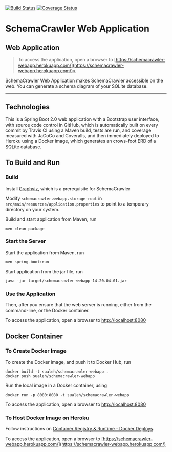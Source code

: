 [![Build Status](https://travis-ci.org/schemacrawler/SchemaCrawler-Web-Application.svg?branch=master)](https://travis-ci.org/schemacrawler/SchemaCrawler-Web-Application)
[![Coverage Status](https://coveralls.io/repos/github/schemacrawler/SchemaCrawler-Web-Application/badge.svg)](https://coveralls.io/github/schemacrawler/SchemaCrawler-Web-Application)

# SchemaCrawler Web Application


## Web Application

> To access the application, open a browser to
[https://schemacrawler-webapp.herokuapp.com/](https://schemacrawler-webapp.herokuapp.com/)>

SchemaCrawler Web Application makes SchemaCrawler accessible on the web. You can generate a schema diagram of your SQLite database.

-----

## Technologies

This is a Spring Boot 2.0 web application with a Bootstrap user interface, with source code control in GitHub, which is automatically built on every commit by Travis CI using a Maven build, tests are run, and coverage measured with JaCoCo and Coveralls, and then immediately deployed to Heroku using a Docker image, which generates an crows-foot ERD of a SQLite database.


## To Build and Run

### Build

Install [Graphviz](http://www.graphviz.org), which is a prerequisite for SchemaCrawler

Modify `schemacrawler.webapp.storage-root` in `src/main/resources/application.properties` 
to point to a temporary directory on your system. 

Build and start application from Maven, run
```
mvn clean package
```

### Start the Server

Start the application from Maven, run
```
mvn spring-boot:run
```

Start application from the jar file, run
```
java -jar target/schemacrawler-webapp-14.20.04.01.jar
```

### Use the Application

Then, after you ensure that the web server is running, either from the command-line,
or the Docker container.

To access the application, open a browser to
[http://localhost:8080](http://localhost:8080)


## Docker Container

### To Create Docker Image 

To create the Docker image, and push it to Docker Hub, run
```
docker build -t sualeh/schemacrawler-webapp .
docker push sualeh/schemacrawler-webapp
```

Run the local image in a Docker container, using
```
docker run -p 8080:8080 -t sualeh/schemacrawler-webapp
```
To access the application, open a browser to
[http://localhost:8080](http://localhost:8080)


### To Host Docker Image on Heroku

Follow instructions on [Container Registry & Runtime - Docker Deploys](https://devcenter.heroku.com/articles/container-registry-and-runtime).

To access the application, open a browser to
[https://schemacrawler-webapp.herokuapp.com/](https://schemacrawler-webapp.herokuapp.com/)
